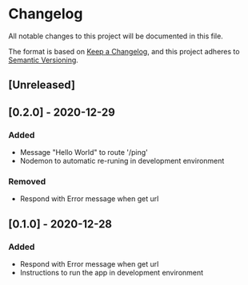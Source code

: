 # Changelog
All notable changes to this project will be documented in this file.

The format is based on [Keep a Changelog](https://keepachangelog.com/en/1.0.0/),
and this project adheres to [Semantic Versioning](https://semver.org/spec/v2.0.0.html).

## [Unreleased]

## [0.2.0] - 2020-12-29
### Added
- Message "Hello World" to route '/ping'
- Nodemon to automatic re-runing in development environment 

### Removed
- Respond with Error message when get url

## [0.1.0] - 2020-12-28
### Added
- Respond with Error message when get url
- Instructions to run the app in development environment